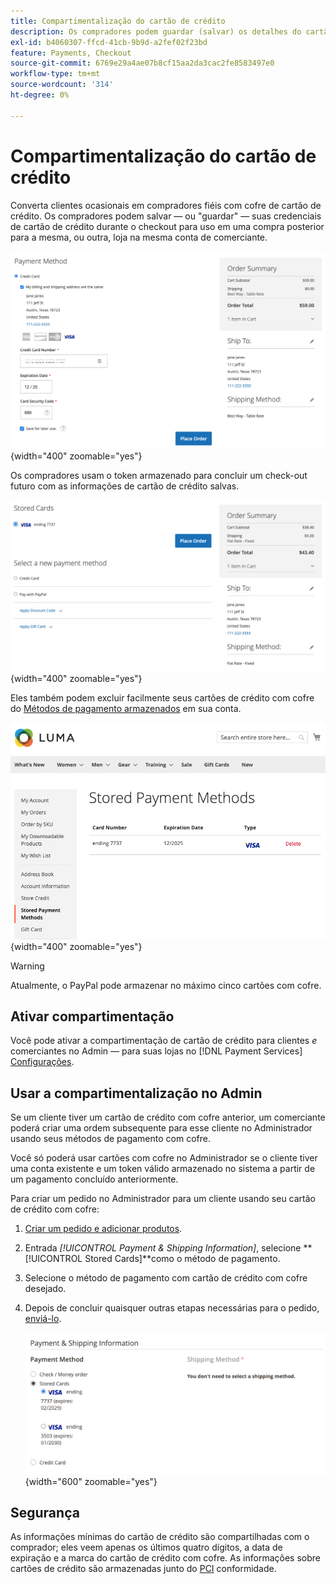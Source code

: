 ```yaml
---
title: Compartimentalização do cartão de crédito
description: Os compradores podem guardar (salvar) os detalhes do cartão de crédito para compras futuras.
exl-id: b4060307-ffcd-41cb-9b9d-a2fef02f23bd
feature: Payments, Checkout
source-git-commit: 6769e29a4ae07b8cf15aa2da3cac2fe8583497e0
workflow-type: tm+mt
source-wordcount: '314'
ht-degree: 0%

---
```


# Compartimentalização do cartão de crédito

Converta clientes ocasionais em compradores fiéis com cofre de cartão de crédito. Os compradores podem salvar — ou &quot;guardar&quot; — suas credenciais de cartão de crédito durante o checkout para uso em uma compra posterior para a mesma, ou outra, loja na mesma conta de comerciante.

![Guarde seu cartão de crédito para uso posterior](assets/save-card-for-later.png){width="400" zoomable="yes"}

Os compradores usam o token armazenado para concluir um check-out futuro com as informações de cartão de crédito salvas.

![Usar credenciais armazenadas para compra futura](assets/use-stored-card.png){width="400" zoomable="yes"}

Eles também podem excluir facilmente seus cartões de crédito com cofre do [Métodos de pagamento armazenados](https://docs.magento.com/user-guide/customers/account-dashboard-stored-payment-methods.html) em sua conta.

![Métodos de pagamento armazenados em minha conta](assets/stored-payment-methods.png){width="400" zoomable="yes"}

>[!WARNING]
>
>Atualmente, o PayPal pode armazenar no máximo cinco cartões com cofre.

## Ativar compartimentação

Você pode ativar a compartimentação de cartão de crédito para clientes _e_ comerciantes no Admin — para suas lojas no [!DNL Payment Services] [Configurações](settings.md#card-vaulting).

## Usar a compartimentalização no Admin

Se um cliente tiver um cartão de crédito com cofre anterior, um comerciante poderá criar uma ordem subsequente para esse cliente no Administrador usando seus métodos de pagamento com cofre.

Você só poderá usar cartões com cofre no Administrador se o cliente tiver uma conta existente e um token válido armazenado no sistema a partir de um pagamento concluído anteriormente.

Para criar um pedido no Administrador para um cliente usando seu cartão de crédito com cofre:

1. [Criar um pedido e adicionar produtos](https://experienceleague.adobe.com/docs/commerce-admin/stores-sales/point-of-purchase/assist/customer-account-create-order.html).
1. Entrada _[!UICONTROL Payment & Shipping Information]_, selecione **[!UICONTROL Stored Cards]**como o método de pagamento.
1. Selecione o método de pagamento com cartão de crédito com cofre desejado.
1. Depois de concluir quaisquer outras etapas necessárias para o pedido, [enviá-lo](https://experienceleague.adobe.com/docs/commerce-admin/stores-sales/point-of-purchase/assist/customer-account-create-order.html?lang=en#step-3%3A-submit-the-order).

   ![Usar cartão de crédito com cofre no Administrador para o cliente](assets/admin-vaultedcard.png){width="600" zoomable="yes"}

## Segurança

As informações mínimas do cartão de crédito são compartilhadas com o comprador; eles veem apenas os últimos quatro dígitos, a data de expiração e a marca do cartão de crédito com cofre. As informações sobre cartões de crédito são armazenadas junto do [PCI](security.md#PCI-compliance) conformidade.
